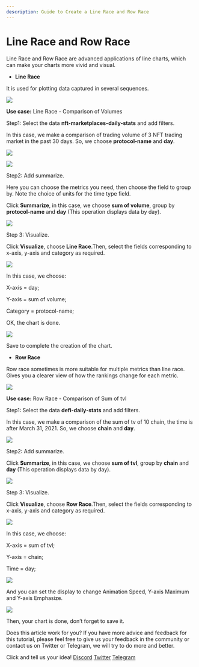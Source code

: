 ```yaml
---
description: Guide to Create a Line Race and Row Race
---
```


# Line Race and Row Race

Line Race and Row Race are advanced applications of line charts, which can make your charts more vivid and visual.

* **Line Race**

It is used for plotting data captured in several sequences.&#x20;

![](<../../.gitbook/assets/0 (3)>)

**Use case:** Line Race - Comparison of Volumes

Step1: Select the data **nft-marketplaces-daily-stats** and add filters.

In this case, we make a comparison of trading volume of 3 NFT trading market in the past 30 days. So, we choose **protocol-name** and **day**.

![](<../../.gitbook/assets/1 (1)>)

![](<../../.gitbook/assets/2 (6) (1)>)

Step2: Add summarize.

Here you can choose the metrics you need, then choose the field to group by. Note the choice of units for the time type field.

Click **Summarize**, in this case, we choose **sum of volume**, group by **protocol-name** and **day** (This operation displays data by day).

![](<../../.gitbook/assets/3 (1)>)

Step 3: Visualize.

Click **Visualize**, choose **Line Race**.Then, select the fields corresponding to x-axis, y-axis and category as required.

![](<../../.gitbook/assets/4 (4) (1)>)

In this case, we choose:

X-axis = day;

Y-axis = sum of volume;

Category = protocol-name;

OK, the chart is done.

![](<../../.gitbook/assets/5 (2) (1)>)

Save to complete the creation of the chart.

* **Row Race**

Row race sometimes is more suitable for multiple metrics than line race. Gives you a clearer view of how the rankings change for each metric.

![](<../../.gitbook/assets/6 (4) (1)>)

**Use case:** Row Race - Comparison of Sum of tvl

Step1: Select the data **defi-daily-stats** and add filters.

In this case, we make a comparison of the sum of tv of 10 chain, the time is after March 31, 2021. So, we choose **chain** and **day**.

![](../../.gitbook/assets/7)

Step2: Add summarize.

Click **Summarize**, in this case, we choose **sum of tvl**, group by **chain** and **day** (This operation displays data by day).

![](<../../.gitbook/assets/8 (2)>)

Step 3: Visualize.

Click **Visualize**, choose **Row Race**.Then, select the fields corresponding to x-axis, y-axis and category as required.

![](<../../.gitbook/assets/9 (1)>)

In this case, we choose:

X-axis = sum of tvl;

Y-axis = chain;

Time = day;

![](<../../.gitbook/assets/10 (1)>)

And you can set the display to change Animation Speed, Y-axis Maximum and Y-axis Emphasize.

![](<../../.gitbook/assets/11 (1)>)

Then, your chart is done, don’t forget to save it.

Does this article work for you? If you have more advice and feedback for this tutorial, please feel free to give us your feedback in the community or contact us on Twitter or Telegram, we will try to do more and better.&#x20;

Click and tell us your idea! [Discord](https://discord.com/invite/3HYaR6USM7) [Twitter](https://twitter.com/Footprint\_DeFi) [Telegram](https://t.me/joinchat/4-ocuURAr2thODFh)
